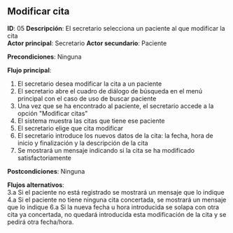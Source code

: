 ## Modificar cita
 
**ID**: 05 **Descripción**: El secretario selecciona un paciente al que modificar la cita  
**Actor principal**: Secretario
**Actor secundario**: Paciente
 
**Precondiciones**: Ninguna
 
**Flujo principal**:
1. El secretario desea modificar la cita a un paciente
2. El secretario abre el cuadro de diálogo de búsqueda en el menú principal con el caso de uso de buscar paciente
3. Una vez que se ha encontrado al paciente, el secretario accede a la opción "Modificar citas"
4. El sistema muestra las citas que tiene ese paciente
5. El secretario elige que cita modificar
6. El secretario introduce los nuevos datos de la cita: la fecha, hora de inicio y finalización y la descripción de la cita
7. Se mostrará un mensaje indicando si la cita se ha modificado satisfactoriamente
 
**Postcondiciones**:  Ninguna
 
**Flujos alternativos**:  
3.a Si el paciente no está registrado se mostrará un mensaje que lo indique  
4.a Si el paciente no tiene ninguna cita concertada, se mostrará un mensaje que lo indique
6.a Si la nueva fecha u hora introducida se solapa con otra cita ya concertada, no quedará introducida esta modificación de la cita y se pedirá otra fecha/hora.

